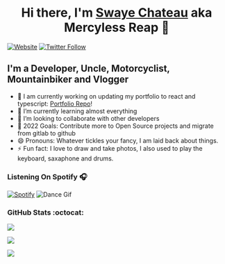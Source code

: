 <h1 align="center">Hi there, I'm <a href="https://swayechateau.com">Swaye Chateau</a> aka Mercyless Reap 👋 </h1>

[![Website](https://img.shields.io/website?label=swayechateau.com&style=for-the-badge&url=https%3A%2F%2Fswayechateau.com)](https://swayechateau.com)
[![Twitter Follow](https://img.shields.io/twitter/follow/SwayeChateau?color=1DA1F2&logo=twitter&style=for-the-badge)](https://twitter.com/intent/follow?original_referer=https%3A%2F%2Fgithub.com%2FSwayeChateau&screen_name=SwayeChateau)

## I'm a Developer, Uncle, Motorcyclist, Mountainbiker and Vlogger

- 🔭 I am currently working on updating my portfolio to react and typescript: [Portfolio Repo][portfolio_ui]!
- 🌱 I’m currently learning almost everything
- 👯 I’m looking to collaborate with other developers
- 🥅 2022 Goals: Contribute more to Open Source projects and migrate from gitlab to github
- 😄 Pronouns: Whatever tickles your fancy, I am laid back about things.
- ⚡ Fun fact: I love to draw and take photos, I also used to play the keyboard, saxaphone and drums.



### Listening On Spotify 🎧 
[![Spotify](https://novatorem-swayechateau.vercel.app/api/spotify)](https://open.spotify.com/user/3173wirogfrn5nxckhxw447lyxly)
![Dance Gif](https://i.giphy.com/media/KOfp5sCYol4S4/giphy.webp)

### GitHub Stats :octocat:

<p>
  <a href="#">
    <img align="center" src="https://github-readme.swayechateau.com/api/top-langs/?username=swayechateau&layout=compact&include_all_commits=true&theme=dark" />
  </a>
</p>
<p>
  <a href="#">
    <img align="center" src="https://github-readme.swayechateau.com/api?username=swayechateau&show_icons=true&count_private=true&theme=dark" />
  </a>
</p>
</div>

<img src="https://github-profile-trophy.vercel.app/?username=swayechateau&title=Issues,Repositories,MultiLanguage,Pulls&column=4"><br/></a>

[portfolio]: https://swayechateau.com
[portfolio_ui]: https://github.com/swayechateau/portfolio-ui
